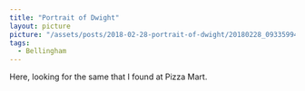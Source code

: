 ```yaml
---
title: "Portrait of Dwight"
layout: picture
picture: "/assets/posts/2018-02-28-portrait-of-dwight/20180228_093359942_iOS.jpg"
tags:
  - Bellingham
---
```

Here, looking for the same that I found at Pizza Mart.